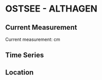 # OSTSEE - ALTHAGEN

## Current Measurement

Current measurement: <Value topic="rivers/pegel-online/OSTSEE/ALTHAGEN/measurementValue"/> cm

## Time Series

<TimeSeries topic="rivers/pegel-online/OSTSEE/ALTHAGEN/measurementValue" period="week" />

## Location

<WorldMap>
  <Marker lat="54.37175749424967" lon="12.418960482975635" labelTopic="rivers/pegel-online/OSTSEE/ALTHAGEN" />
</WorldMap>
